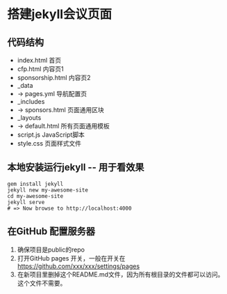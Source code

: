 # 搭建jekyll会议页面

## 代码结构

- index.html 首页
- cfp.html 内容页1
- sponsorship.html 内容页2
- _data
-    -> pages.yml 导航配置页
- _includes
-    -> sponsors.html 页面通用区块
- _layouts
-    -> default.html 所有页面通用模板
- script.js JavaScript脚本
- style.css 页面样式文件

## 本地安装运行jekyll -- 用于看效果

```
gem install jekyll
jekyll new my-awesome-site
cd my-awesome-site
jekyll serve
# => Now browse to http://localhost:4000
```

## 在GitHub 配置服务器
1. 确保项目是public的repo
2. 打开GitHub pages 开关，一般在开关在 https://github.com/xxx/xxx/settings/pages
3. 在新项目里删掉这个README.md文件，因为所有根目录的文件都可以访问。这个文件不需要。